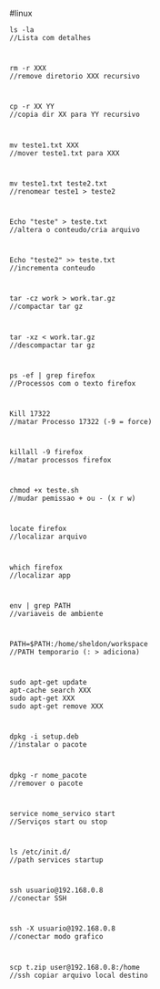 #linux

	ls -la
	//Lista com detalhes
#
	rm -r XXX
	//remove diretorio XXX recursivo
#
	cp -r XX YY
	//copia dir XX para YY recursivo
#
	mv teste1.txt XXX
	//mover teste1.txt para XXX
#	
	mv teste1.txt teste2.txt
	//renomear teste1 > teste2
#
	Echo "teste" > teste.txt
	//altera o conteudo/cria arquivo
#
	Echo "teste2" >> teste.txt
	//incrementa conteudo
#
	tar -cz work > work.tar.gz
	//compactar tar gz
#
	tar -xz < work.tar.gz
	//descompactar tar gz
#
	ps -ef | grep firefox
	//Processos com o texto firefox
#
	Kill 17322
	//matar Processo 17322 (-9 = force)
#
	killall -9 firefox
	//matar processos firefox
#
	chmod +x teste.sh
	//mudar pemissao + ou - (x r w)
#
	locate firefox
	//localizar arquivo
#
	which firefox
	//localizar app
#
	env | grep PATH
	//variaveis de ambiente
#
	PATH=$PATH:/home/sheldon/workspace  
	//PATH temporario (: > adiciona)
#
	sudo apt-get update
	apt-cache search XXX  
	sudo apt-get XXX  
	sudo apt-get remove XXX  
#
	dpkg -i setup.deb
	//instalar o pacote
#
	dpkg -r nome_pacote
	//remover o pacote
#
	service nome_servico start
	//Serviços start ou stop
#
	ls /etc/init.d/
	//path services startup
#
	ssh usuario@192.168.0.8
	//conectar SSH
#
	ssh -X usuario@192.168.0.8
	//conectar modo grafico
#
	scp t.zip user@192.168.0.8:/home
	//ssh copiar arquivo local destino
